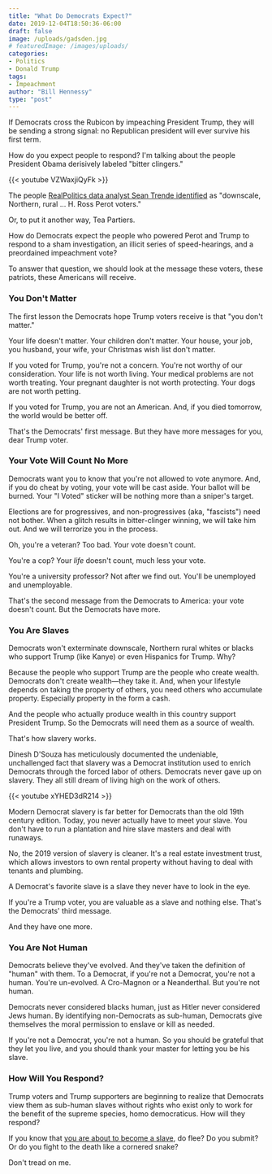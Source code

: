 ```yaml
---
title: "What Do Democrats Expect?"
date: 2019-12-04T18:50:36-06:00
draft: false
image: /uploads/gadsden.jpg
# featuredImage: /images/uploads/
categories:
- Politics
- Donald Trump
tags:
- Impeachment
author: "Bill Hennessy"
type: "post"
---
```


If Democrats cross the Rubicon by impeaching President Trump, they will be sending a strong signal: no Republican president will ever survive his first term.

How do you expect people to respond? I'm talking about the people President Obama derisively labeled "bitter clingers." 

{{< youtube VZWaxjiQyFk >}}

The people [RealPolitics data analyst Sean Trende identified](https://www.hennessysview.com/2015/12/22/party-like-its-1992/) as "downscale, Northern, rural ... H. Ross Perot voters." 

Or, to put it another way, Tea Partiers. 

How do Democrats expect the people who powered Perot and Trump to respond to a sham investigation, an illicit series of speed-hearings, and a preordained impeachment vote?

To answer that question, we should look at the message these voters, these patriots, these Americans will receive. 

### You Don't Matter

The first lesson the Democrats hope Trump voters receive is that "you don't matter." 

Your life doesn't matter. Your children don't matter. Your house, your job, you husband, your wife, your Christmas wish list don't matter. 

If you voted for Trump, you're not a concern. You're not worthy of our consideration. Your life is not worth living. Your medical problems are not worth treating. Your pregnant daughter is not worth protecting. Your dogs are not worth petting. 

If you voted for Trump, you are not an American. And, if you died tomorrow, the world would be better off. 

That's the Democrats' first message. But they have more messages for you, dear Trump voter.

### Your Vote Will Count No More

Democrats want you to know that you're not allowed to vote anymore. And, if you do cheat by voting, your vote will be cast aside. Your ballot will be burned. Your "I Voted" sticker will be nothing more than a sniper's target. 

Elections are for progressives, and non-progressives (aka, "fascists") need not bother. When a glitch results in bitter-clinger winning, we will take him out. And we will terrorize you in the process. 

Oh, you're a veteran? Too bad. Your vote doesn't count. 

You're a cop? Your *life* doesn't count, much less your vote.

You're a university professor? Not after we find out. You'll be unemployed and unemployable.

That's the second message from the Democrats to America: your vote doesn't count. But the Democrats have more.

### You Are Slaves

Democrats won't exterminate downscale, Northern rural whites or blacks who support Trump (like Kanye) or even Hispanics for Trump. Why?

Because the people who support Trump are the people who create wealth. Democrats don't create wealth—they take it. And, when your lifestyle depends on taking the property of others, you need others who accumulate property. Especially property in the form a cash. 

And the people who actually produce wealth in this country support President Trump. So the Democrats will need them as a source of wealth. 

That's how slavery works. 

Dinesh D'Souza has meticulously documented the undeniable, unchallenged fact that slavery was a Democrat institution used to enrich Democrats through the forced labor of others. Democrats never gave up on slavery. They all still dream of living high on the work of others. 

{{< youtube xYHED3dR214 >}}

Modern Democrat slavery is far better for Democrats than the old 19th century edition. Today, you never actually have to meet your slave. You don't have to run a plantation and hire slave masters and deal with runaways. 

No, the 2019 version of slavery is cleaner. It's a real estate investment trust, which allows investors to own rental property without having to deal with tenants and plumbing. 

A Democrat's favorite slave is a slave they never have to look in the eye. 

If you're a Trump voter, you are valuable as a slave and nothing else. That's the Democrats' third message. 

And they have one more.

### You Are Not Human

Democrats believe they've evolved. And they've taken the definition of "human" with them. To a Democrat, if you're not a Democrat, you're not a human. You're un-evolved. A Cro-Magnon or a Neanderthal. But you're not human. 

Democrats never considered blacks human, just as Hitler never considered Jews human. By identifying non-Democrats as sub-human, Democrats give themselves the moral permission to enslave or kill as needed. 

If you're not a Democrat, you're not a human. So you should be grateful that they let you live, and you should thank your master for letting you be his slave. 

### How Will You Respond?

Trump voters and Trump supporters are beginning to realize that Democrats view them as sub-human slaves without rights who exist only to work for the benefit of the supreme species, homo democraticus. How will they respond?

If you know that [you are about to become a slave](https://www.hennessysview.com/2018/09/30/weve-never-been-closer-to-totalitarianism/), do flee? Do you submit? Or do you fight to the death like a cornered snake?

Don't tread on me. 